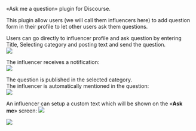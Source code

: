 «Ask me a question» plugin for Discourse.

This plugin allow users (we will call them influencers here) to add question form in their profile to let other users ask them questions.   

Users can go directly to influencer profile and ask question by entering Title, Selecting category and posting text and send the question.   
![](https://discourse.pro/uploads/default/original/1X/b28205b8e725dd642cf499790b5ca51b7a4a9fae.png)

The influencer receives a notification:  
![](https://discourse.pro/uploads/default/original/1X/3f122b582f993fa1bf3d9430a18b07fd67263b11.png)

The question is published in the selected category.  
The influencer is automatically mentioned in the question:  
![](https://discourse.pro/uploads/default/original/1X/913188f74eff56086de564834b914faca522ecbc.png)

An influencer can setup a custom text which will be shown on the «**Ask me**» screen:
![](https://discourse.pro/uploads/default/original/1X/404469797ac513efc72dd0c6839c42ec59a9e90b.png)

![](https://discourse.pro/uploads/default/original/1X/30912ef5815331f164a0fc33dda593d896a6daff.png)
